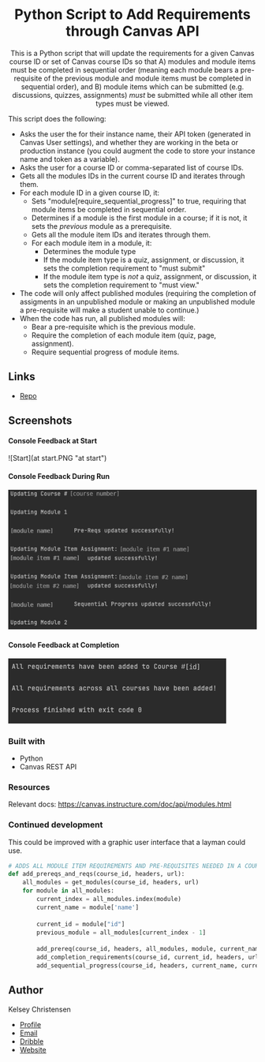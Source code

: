 <h1 align="center">Python Script to Add Requirements through Canvas API</h1>

<p align="center">
This is a Python script that will update the requirements for a 
given Canvas course ID or set of Canvas course IDs so that 
A) modules and module items must be completed in sequential order (meaning each module bears a 
pre-requisite of the previous module and module items must be completed
in sequential order), and B) module items which can be submitted (e.g.
discussions, quizzes, assignments) <i>must</i> be submitted while all
other item types must be viewed. 

This script does the following: 

- Asks the user the for their instance name, their API token (generated in Canvas User settings), and whether they are working in the beta or production instance (you could augment the code to store your instance name and token as a variable). 
- Asks the user for a course ID or comma-separated list of course IDs. 
- Gets all the modules IDs in the current course ID and iterates through them.
- For each module ID in a given course ID, it:
  - Sets "module[require_sequential_progress]" to true, requiring that module items be completed in sequential order.
  - Determines if a module is the first module in a course; if it is not, it sets the _previous_ module as a prerequisite.
  - Gets all the module item IDs and iterates through them. 
  - For each module item in a module, it: 
    - Determines the module type 
    - If the module item type is a quiz, assignment, or discussion, it sets the completion requirement to "must submit"
    - If the module item type is _not_ a quiz, assignment, or discussion, it sets the completion requirement to "must view."
- The code will only affect published modules (requiring the completion of assigments in an unpublished module or making an unpublished module a pre-requisite will make a student unable to continue.)
- When the code has run, all published modules will: 
  - Bear a pre-requisite which is the previous module. 
  - Require the completion of each module item (quiz, page, assignment).
  - Require sequential progress of module items. 

## Links

- [Repo](https://github.com/kelseychristensen/Requirements-Canvas-API "to-do-tool")

## Screenshots

#### Console Feedback at Start
![Start](at start.PNG "at start")
#### Console Feedback During Run
![Run](middle.PNG "at start")
#### Console Feedback at Completion
![End](end.PNG "at end")


### Built with

- Python
- Canvas REST API

### Resources

Relevant docs: https://canvas.instructure.com/doc/api/modules.html

### Continued development

This could be improved with a graphic user interface that a layman could use.


```python
# ADDS ALL MODULE ITEM REQUIREMENTS AND PRE-REQUISITES NEEDED IN A COURSE
def add_prereqs_and_reqs(course_id, headers, url):
    all_modules = get_modules(course_id, headers, url)
    for module in all_modules:
        current_index = all_modules.index(module)
        current_name = module['name']

        current_id = module["id"]
        previous_module = all_modules[current_index - 1]

        add_prereq(course_id, headers, all_modules, module, current_name, current_id, previous_module, url)
        add_completion_requirements(course_id, current_id, headers, url)
        add_sequential_progress(course_id, headers, current_name, current_id, url)
```

## Author

Kelsey Christensen

- [Profile](https://github.com/kelseychristensen "GitHub")
- [Email](mailto:kelsey.c.christensen@gmail.com?subject=Hi "Email")
- [Dribble](https://dribbble.com/kelseychristensen "Dribble")
- [Website](http://kelseychristensen.com/ "Website")